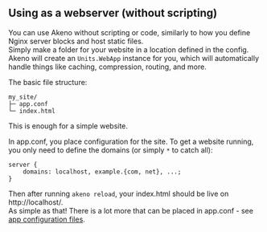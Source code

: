 ## Using as a webserver (without scripting)
You can use Akeno without scripting or code, similarly to how you define Nginx server blocks and host static files.<br>
Simply make a folder for your website in a location defined in the config.<br>
Akeno will create an <!--pd:ref(units/WebApp)-->`Units.WebApp` instance for you, which will automatically handle things like caching, compression, routing, and more.

The basic file structure:
```pd:file_structure
my_site/
├─ app.conf
└─ index.html
```
This is enough for a simple website.

In app.conf, you place configuration for the site.
To get a website running, you only need to define the domains (or simply `*` to catch all):
```nginx
server {
    domains: localhost, example.{com, net}, ...;
}
```
Then after running `akeno reload`, your index.html should be live on http://localhost/.<br>
As simple as that! There is a lot more that can be placed in app.conf - see [app configuration files](/app-config).

